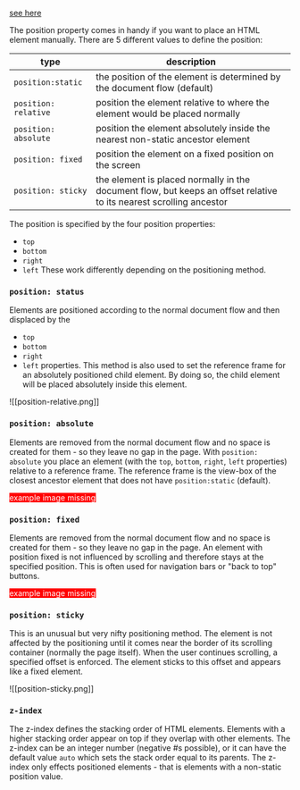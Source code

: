 [see here](https://github.com/neuefische/bo-web-23-4/blob/main/sessions/css-positioning/css-positioning.md)

The position property comes in handy if you want to place an HTML element manually.
There are 5 different values to define the position:

| __type__             | __description__                                                                                                     |
| -------------------- | ------------------------------------------------------------------------------------------------------------------- |
| `position:static`    | the position of the element is determined by the document flow (default)                                            |
| `position: relative` | position the element relative to where the element would be placed normally                                         |
| `position: absolute` | position the element absolutely inside the nearest non-static ancestor element                                      |
| `position: fixed`    | position the element on a fixed position on the screen                                                              |
| `position: sticky`   | the element is placed normally in the document flow, but keeps an offset relative to its nearest scrolling ancestor |
The position is specified by the four position properties:
- `top`
- `bottom`
- `right`
- `left`
These work differently depending on the positioning method.

### `position: status`

Elements are positioned according to the normal document flow and then displaced by the 
- `top`
- `bottom`
- `right`
- `left`
properties. This method is also used to set the reference frame for an absolutely positioned child element. By doing so, the child element will be placed absolutely inside this element.

![[position-relative.png]]

### `position: absolute`

Elements are removed from the normal document flow and no space is created for them - so they leave no gap in the page. With `position: absolute` you place an element (with the `top`, `bottom`, `right`, `left` properties) relative to a reference frame. The reference frame is the view-box of the closest ancestor element that does not have `position:static` (default).

<span style="background-color:red; color:white;">example image missing</span>

### `position: fixed`

Elements are removed from the normal document flow and no space is created for them - so they leave no gap in the page. An element with position fixed is not influenced by scrolling and therefore stays at the specified position. This is often used for navigation bars or "back to top" buttons.

<span style="background-color:red; color:white;">example image missing</span>

### `position: sticky`

This is an unusual but very nifty positioning method. The element is not affected by the positioning until it comes near the border of its scrolling container (normally the page itself). When the user continues scrolling, a specified offset is enforced. The element sticks to this offset and appears like a fixed element.

![[position-sticky.png]]

### `z-index`

The z-index defines the stacking order of HTML elements. Elements with a higher stacking order appear on top if they overlap with other elements. The z-index can be an integer number (negative \#s possible), or it can have the default value `auto` which sets the stack order equal to its parents. The z-index only effects positioned elements - that is elements with a non-static position value.